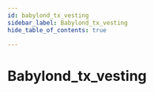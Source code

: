 ```yaml
---
id: babylond_tx_vesting
sidebar_label: Babylond_tx_vesting
hide_table_of_contents: true

---
```


# Babylond_tx_vesting